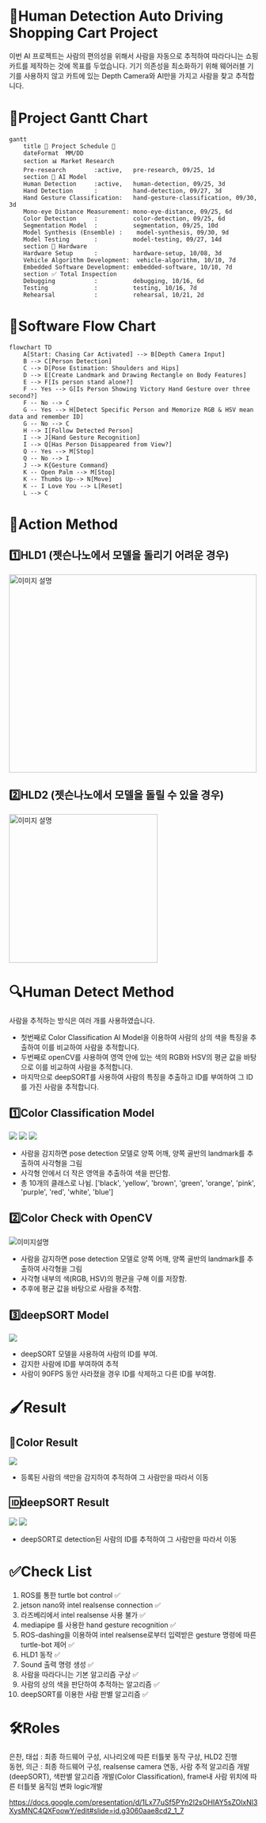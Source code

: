 # 🛒Human Detection Auto Driving Shopping Cart Project
이번 AI 프로젝트는 사람의 편의성을 위해서 사람을 자동으로 추적하여 따라다니는 쇼핑카트를 제작하는 것에 목표를 두었습니다.
기기 의존성을 최소화하기 위해 웨어러블 기기를 사용하지 않고 카트에 있는 Depth Camera와 AI만을 가지고 사람을 찾고 추적합니다.


# 📅Project Gantt Chart

```mermaid
gantt
    title 🎯 Project Schedule 🎯
    dateFormat  MM/DD
    section 📊 Market Research
    Pre-research        :active,   pre-research, 09/25, 1d
    section 🧠 AI Model
    Human Detection     :active,   human-detection, 09/25, 3d
    Hand Detection      :          hand-detection, 09/27, 3d
    Hand Gesture Classification:   hand-gesture-classification, 09/30, 3d
    Mono-eye Distance Measurement: mono-eye-distance, 09/25, 6d
    Color Detection     :          color-detection, 09/25, 6d
    Segmentation Model  :          segmentation, 09/25, 10d
    Model Synthesis (Ensemble) :    model-synthesis, 09/30, 9d
    Model Testing       :          model-testing, 09/27, 14d
    section 🔧 Hardware
    Hardware Setup      :          hardware-setup, 10/08, 3d
    Vehicle Algorithm Development:  vehicle-algorithm, 10/10, 7d
    Embedded Software Development: embedded-software, 10/10, 7d
    section ✅ Total Inspection
    Debugging           :          debugging, 10/16, 6d
    Testing             :          testing, 10/16, 7d
    Rehearsal           :          rehearsal, 10/21, 2d
```

# 🔄Software Flow Chart

```mermaid
flowchart TD
    A[Start: Chasing Car Activated] --> B[Depth Camera Input]
    B --> C[Person Detection]
    C --> D[Pose Estimation: Shoulders and Hips]
    D --> E[Create Landmark and Drawing Rectangle on Body Features]
    E --> F[Is person stand alone?]
    F -- Yes --> G[Is Person Showing Victory Hand Gesture over three second?]
    F -- No --> C
    G -- Yes --> H[Detect Specific Person and Memorize RGB & HSV mean data and remember ID]
    G -- No --> C
    H --> I[Follow Detected Person]
    I --> J[Hand Gesture Recognition]
    I --> Q[Has Person Disappeared from View?]
    Q -- Yes --> M[Stop]
    Q -- No --> I
    J --> K{Gesture Command}
    K -- Open Palm --> M[Stop]
    K -- Thumbs Up--> N[Move]
    K -- I Love You --> L[Reset]
    L --> C
```


# 🔧Action Method
## 1️⃣HLD1 (젯슨나노에서 모델을 돌리기 어려운 경우)
<img src="./HLD1.png" alt="이미지 설명" width="500" height="400"/>

## 2️⃣HLD2 (젯슨나노에서 모델을 돌릴 수 있을 경우)
<img src="./HLD2.png" alt="이미지 설명" width="300" height="300"/>

# 🔍Human Detect Method
사람을 추적하는 방식은 여러 개를 사용하였습니다.
- 첫번째로 Color Classification AI Model을 이용하여 사람의 상의 색을 특징을 추출하여 이를 비교하여 사람을 추적합니다.
- 두번째로 openCV를 사용하여 영역 안에 있는 색의 RGB와 HSV의 평균 값을 바탕으로 이를 비교하여 사람을 추적합니다.
- 마지막으로 deepSORT를 사용하여 사람의 특징을 추출하고 ID를 부여하여 그 ID를 가진 사람을 추적합니다.

## 1️⃣Color Classification Model
<img src="./image/color_classification_black.png">
<img src="./image/color_classification_green.png">
<img src="./image/color_classification_yellow.png">


- 사람을 감지하면 pose detection 모델로 양쪽 어깨, 양쪽 골반의 landmark를 추출하여 사각형을 그림
- 사각형 안에서 더 작은 영역을 추출하여 색을 판단함.
- 총 10개의 클래스로 나뉨. ['black', 'yellow', 'brown', 'green', 'orange', 'pink', 'purple', 'red', 'white', 'blue']

## 2️⃣Color Check with OpenCV
<img src="./image/Screenshot from 2024-10-22 20-27-35.png" alt="이미지설명">

- 사람을 감지하면 pose detection 모델로 양쪽 어깨, 양쪽 골반의 landmark를 추출하여 사각형을 그림
- 사각형 내부의 색(RGB, HSV)의 평균을 구해 이를 저장함.
- 추후에 평균 값을 바탕으로 사람을 추적함.


## 3️⃣deepSORT Model
<img src="./image/DeepSORT_basic.gif">

- deepSORT 모델을 사용하여 사람의 ID를 부여.
- 감지한 사람에 ID를 부여하여 추적
- 사람이 90FPS 동안 사라졌을 경우 ID를 삭제하고 다른 ID를 부여함.

# 🖌Result
## 🎨Color Result
<img src="./image/color detection.gif">

-  등록된 사람의 색만을 감지하여 추적하여 그 사람만을 따라서 이동

## 🆔deepSORT Result
<img src="./image/deepSORT_test.gif">
<img src="./image/deepSORT detection.gif">

-  deepSORT로 detection된 사람의 ID를 추적하여 그 사람만을 따라서 이동

# ✅Check List
1. ROS를 통한 turtle bot control ✅
2. jetson nano와 intel realsense connection ✅
3. 라즈베리에서 intel realsense 사용 불가 ✅
4. mediapipe 를 사용한 hand gesture recognition ✅
5. ROS-dashing을 이용하여 intel realsense로부터 입력받은 gesture 명령에 따른 turtle-bot 제어 ✅
6. HLD1 동작 ✅
7. Sound 출력 명령 생성 ✅
8. 사람을 따라다니는 기본 알고리즘 구상 ✅
9. 사람의 상의 색을 판단하여 추적하는 알고리즘 ✅
10. deepSORT를 이용한 사람 판별 알고리즘 ✅



# 🛠️Roles
은찬, 태섭 : 최종 하드웨어 구성, 시나리오에 따른 터틀봇 동작 구상, HLD2 진행 <br>
동현, 의근 : 최종 하드웨어 구성, realsense camera 연동, 사람 추적 알고리즘 개발(deepSORT), 색판별 알고리즘 개발(Color Classification), frame내 사람 위치에 따른 터틀봇 움직임 변화 logic개발

https://docs.google.com/presentation/d/1Lx77uSf5PYn2l2sOHIAY5sZOlxNl3XysMNC4QXFoowY/edit#slide=id.g3060aae8cd2_1_7
